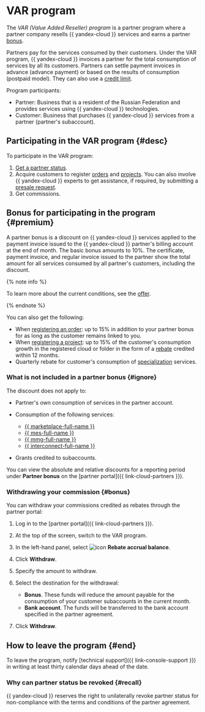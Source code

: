 # VAR program

The _VAR (Value Added Reseller) program_ is a partner program where a partner company resells {{ yandex-cloud }} services and earns a partner [bonus](#premium).

Partners pay for the services consumed by their customers. Under the VAR program, {{ yandex-cloud }} invoices a partner for the total consumption of services by all its customers. Partners can settle payment invoices in advance (advance payment) or based on the results of consumption (postpaid model). They can also use a [credit limit](../../billing/concepts/billing-threshold.md).

Program participants:

* Partner: Business that is a resident of the Russian Federation and provides services using {{ yandex-cloud }} technologies.
* Customer: Business that purchases {{ yandex-cloud }} services from a partner (partner's subaccount).

## Participating in the VAR program {#desc}

To participate in the VAR program:

1. [Get a partner status](../quickstart.md).
1. Acquire customers to register [orders](./var-tools.md#deal-reg) and [projects](./var-tools.md#project-reg). You can also involve {{ yandex-cloud }} experts to get assistance, if required, by submitting a [presale request](./var-tools.md#presale).
1. Get commissions.

## Bonus for participating in the program {#premium}

A partner bonus is a discount on {{ yandex-cloud }} services applied to the payment invoice issued to the {{ yandex-cloud }} partner's billing account at the end of month. The basic bonus amounts to 10%. The certificate, payment invoice, and regular invoice issued to the partner show the total amount for all services consumed by all partner's customers, including the discount.

{% note info %}

To learn more about the current conditions, see the [offer](https://yandex.ru/legal/cloud_grant/?lang=ru).

{% endnote %}

You can also get the following:

* When [registering an order](#deal-reg): up to 15% in addition to your partner bonus for as long as the customer remains linked to you.
* When [registering a project](#project-reg): up to 15% of the customer's consumption growth in the registered cloud or folder in the form of a [rebate](../terms.md#rebate) credited within 12 months.
* Quarterly rebate for customer's consumption of [specialization](../specializations/index.md) services.

### What is not included in a partner bonus {#ignore}

The discount does not apply to:

* Partner's own consumption of services in the partner account.
* Consumption of the following services:

   * [{{ marketplace-full-name }}](/marketplace)
   * [{{ mes-full-name }}](../../managed-elasticsearch/)
   * [{{ mmg-full-name }}](../../managed-mongodb/)
   * [{{ interconnect-full-name }}](../../interconnect/)

* Grants credited to subaccounts.

You can view the absolute and relative discounts for a reporting period under **Partner bonus** on the [partner portal]({{ link-cloud-partners }}).

### Withdrawing your commission {#bonus}

You can withdraw your commissions credited as rebates through the partner portal:

1. Log in to the [partner portal]({{ link-cloud-partners }}).
1. At the top of the screen, switch to the VAR program.
1. In the left-hand panel, select ![icon](../../_assets/console-icons/sack.svg) **Rebate accrual balance**.
1. Click **Withdraw**.
1. Specify the amount to withdraw.
1. Select the destination for the withdrawal:

   * **Bonus**. These funds will reduce the amount payable for the consumption of your customer subaccounts in the current month.
   * **Bank account**. The funds will be transferred to the bank account specified in the partner agreement.

1. Click **Withdraw**.

## How to leave the program {#end}

To leave the program, notify [technical support]({{ link-console-support }}) in writing at least thirty calendar days ahead of the date.

### Why can partner status be revoked {#recall}

{{ yandex-cloud }} reserves the right to unilaterally revoke partner status for non-compliance with the terms and conditions of the partner agreement.
